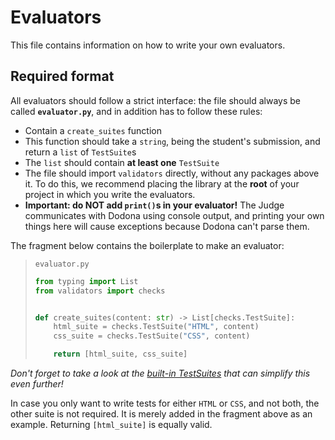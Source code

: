 # Evaluators

This file contains information on how to write your own evaluators.

## Required format

All evaluators should follow a strict interface: the file should always be called **`evaluator.py`**, and in addition has to follow these rules:

- Contain a `create_suites` function
- This function should take a `string`, being the student's submission, and return a `list` of `TestSuite`s
- The `list` should contain **at least one** `TestSuite`
- The file should import `validators` directly, without any packages above it. To do this, we recommend placing the library at the **root** of your project in which you write the evaluators.
- **Important: do NOT add `print()`s in your evaluator!** The Judge communicates with Dodona using console output, and printing your own things here will cause exceptions because Dodona can't parse them.

The fragment below contains the boilerplate to make an evaluator:

> `evaluator.py`
> ```python
> from typing import List
> from validators import checks
> 
> 
> def create_suites(content: str) -> List[checks.TestSuite]:
>     html_suite = checks.TestSuite("HTML", content)
>     css_suite = checks.TestSuite("CSS", content)
> 
>     return [html_suite, css_suite]
> ```

_Don't forget to take a look at the [built-in TestSuites](default-suites.md) that can simplify this even further!_

In case you only want to write tests for either `HTML` or `CSS`, and not both, the other suite is not required. It is merely added in the fragment above as an example. Returning `[html_suite]` is equally valid.